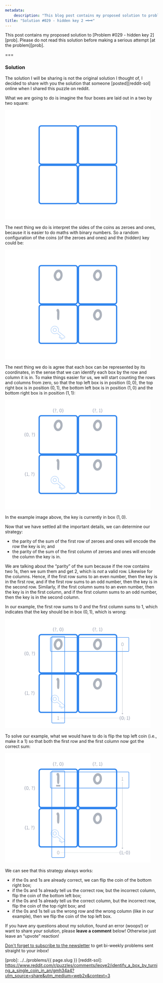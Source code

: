 ```yaml
---
metadata:
    description: "This blog post contains my proposed solution to problem #029 of this blog."
title: "Solution #029 - hidden key 2 🗝️🗝️"
---
```


This post contains my proposed solution to [Problem #029 - hidden key 2][prob].
Please do not read this solution before making a serious attempt [at the problem][prob].

===

### Solution

The solution I will be sharing is not the original solution I thought of,
I decided to share with you the solution that someone [posted][reddit-sol]
online when I shared this puzzle on reddit.

What we are going to do is imagine the four boxes are laid out in a two by two square:

![](_boxes_1.png)

The next thing we do is interpret the sides of the coins as zeroes and ones,
because it is easier to do maths with binary numbers.
So a random configuration of the coins (of the zeroes and ones) and the
(hidden) key could be:

![](_boxes_2.png)

The next thing we do is agree that each box can be represented by its coordinates,
in the sense that we can identify each box by the row and column it is in.
To make things easier for us, we will start counting the rows and columns from zero,
so that the top left box is in position $(0, 0)$, the top right box is in position
$(0, 1)$, the bottom left box is in position $(1, 0)$ and the bottom right box
is in position $(1, 1)$:

![](_boxes_3.png)

In the example image above, the key is currently in box $(1, 0)$.

Now that we have settled all the important details, we can determine our strategy:

 - the parity of the sum of the first row of zeroes and ones
will encode the row the key is in; and
 - the parity of the sum of the first column of zeroes and ones
will encode the column the key is in.

We are talking about the “parity” of the sum because if the row contains two $1$s,
then we sum them and get $2$, which is *not* a valid row.
Likewise for the columns.
Hence, if the first row sums to an even number, then the key is in the first row,
and if the first row sums to an odd number, then the key is in the second row.
Similarly, if the first column sums to an even number, then the key is in the first
column, and if the first column sums to an odd number, then the key is in the second column.

In our example, the first row sums to $0$ and the first column sums to $1$,
which indicates that the key should be in box $(0, 1)$, which is wrong:

![](_boxes_4.png)

To solve our example, what we would have to do is flip the top left coin
(i.e., make it a $1$) so that both the first row and the first column
now got the correct sum:

![](_boxes_5.png)

We can see that this strategy always works:

 - if the $0$s and $1$s are already correct, we can flip the coin of the bottom right box;
 - if the $0$s and $1$s already tell us the correct row, but the incorrect column,
flip the coin of the bottom left box;
 - if the $0$s and $1$s already tell us the correct column, but the incorrect row,
flip the coin of the top right box; and
 - if the $0$s and $1$s tell us the wrong row and the wrong column (like in our example),
then we flip the coin of the top left box.

If you have any questions about my solution, found an error (woops!) or want to share
*your* solution, please **leave a comment** below!
Otherwise just leave an “upvote” reaction!

[Don't forget to subscribe to the newsletter][subscribe] to get bi-weekly
problems sent straight to your inbox!

[subscribe]: https://mathspp.com/subscribe
[prob]: ../../problems/{{ page.slug }}
[reddit-sol]: https://www.reddit.com/r/puzzles/comments/leoye2/identify_a_box_by_turning_a_single_coin_in_an/gmh34a4?utm_source=share&utm_medium=web2x&context=3
